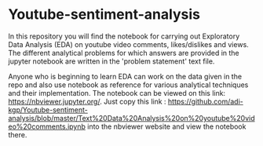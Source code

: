 # Youtube-sentiment-analysis

In this repository you will find the notebook for carrying out Exploratory Data Analysis (EDA) on youtube video comments, likes/dislikes and views. 
The different analytical problems for which answers are provided in the jupyter notebook are written in the 'problem statement' text file.

Anyone who is beginning to learn EDA can work on the data given in the repo and also use notebook as reference for various analytical techniques
and their implementation. The notebook can be viewed on this link: https://nbviewer.jupyter.org/. Just copy this link : https://github.com/adi-kgp/Youtube-sentiment-analysis/blob/master/Text%20Data%20Analysis%20on%20youtube%20video%20comments.ipynb into the nbviewer website and view the notebook there.
